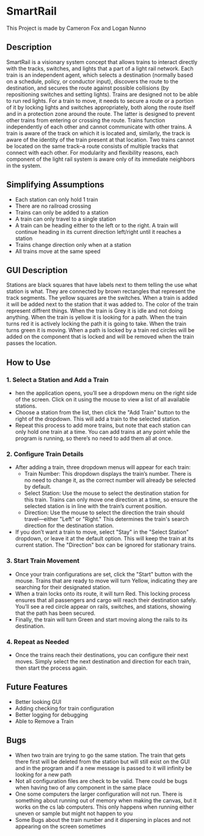 # SmartRail

This Project is made by Cameron Fox and Logan Nunno

## Description

SmartRail is a visionary system concept that allows trains to interact directly
with the
tracks, switches, and lights that a part of a light rail network. Each train is
an independent
agent, which selects a destination (normally based on a schedule, policy, or
conductor input),
discovers the route to the destination, and secures the route against possible
collisions (by
repositioning switches and setting lights). Trains are designed not to be able
to run red
lights. For a train to move, it needs to secure a route or a portion of it by
locking lights
and switches appropriately, both along the route itself and in a protection zone
around the
route. The latter is designed to prevent other trains from entering or crossing
the route.
Trains function independently of each other and cannot communicate with other
trains.
A train is aware of the track on which it is located and, similarly, the track
is aware of the
identity of the train present at that location. Two trains cannot be located on
the same
track–a route consists of multiple tracks that connect with each other.
For modularity and flexibility reasons, each component of the light rail system
is aware
only of its immediate neighbors in the system.

## Simplifying Assumptions

* Each station can only hold 1 train
* There are no railroad crossing
* Trains can only be added to a station
* A train can only travel to a single station
* A train can be heading either to the left or to the right. A train will
  continue heading
  in its current direction left/right until it reaches a station
* Trains change direction only when at a station
* All trains move at the same speed

## GUI Description

Stations are black squares that have labels next to them telling the use what
station
is what. They are connected by brown rectangles that represent the track
segments.
The yellow squares are the switches. When a train is added it will be added next
to the station that it was added to. The color of the train represent diffrent
things.
When the train is Grey it is idle and not doing anything. When the train is
yellow it is
looking for a path. When the train turns red it is actively locking the path it
is going to take.
When the train turns green it is moving. When a path is locked by a train red
circles will be added on the
component that is locked and will be removed when the train passes the location.

## How to Use
### 1. Select a Station and Add a Train
* hen the application opens, you’ll see a dropdown menu on the right side of 
the screen. Click on it using the mouse to view a list of all available stations.
* Choose a station from the list, then click the "Add Train" button to the 
right of the dropdown. This will add a train to the selected station.
* Repeat this process to add more trains, but note that each station can only 
hold one train at a time. You can add trains at any point while the program 
is running, so there’s no need to add them all at once.

### 2. Configure Train Details
* After adding a train, three dropdown menus will appear for each train:
  * Train Number: This dropdown displays the train’s number. There is no need 
  to change it, as the correct number will already be selected by default.
  * Select Station: Use the mouse to select the destination station for this
  train. Trains can only move one direction at a time, so ensure the selected 
  station is in line with the train’s current position.
  * Direction: Use the mouse to select the direction the train should 
  travel—either "Left" or "Right." This determines the train's search direction 
  for the destination station.
* If you don’t want a train to move, select "Stay" in the "Select Station" 
dropdown, or leave it at the default option. This will keep the train at its 
current station. The "Direction" box can be ignored for stationary trains.

### 3. Start Train Movement
* Once your train configurations are set, click the "Start" button with the 
mouse. Trains that are ready to move will turn Yellow, indicating they are 
searching for their designated station.
* When a train locks onto its route, it will turn Red. This locking process 
ensures that all passengers and cargo will reach their destination safely.
You’ll see a red circle appear on rails, switches, and stations, showing that 
the path has been secured.
* Finally, the train will turn Green and start moving along the rails to its
destination.

### 4. Repeat as Needed
* Once the trains reach their destinations, you can configure their next moves. 
Simply select the next destination and direction for each train, 
then start the process again. 

## Future Features

* Better looking GUI
* Adding checking for train configuration
* Better logging for debugging
* Able to Remove a Train

## Bugs

* When two train are trying to go the same station. The train that gets there
  first
  will be deleted from the station but will still exist on the GUI and in the
  program and
  if a new message is passed to it will infinity be looking for a new path
* Not all configuration files are check to be valid. There could be bugs when
  having
  two of any component in the same place
* One some computers the larger configuration will not run. There is something
  about
  running out of memory when making the canvas, but it works on the cs lab
  computers.
  This only happens when running either uneven or sample but might not happen to
  you
* Some Bugs about the train number and it dispersing in places and not
  appearing on the screen sometimes 
